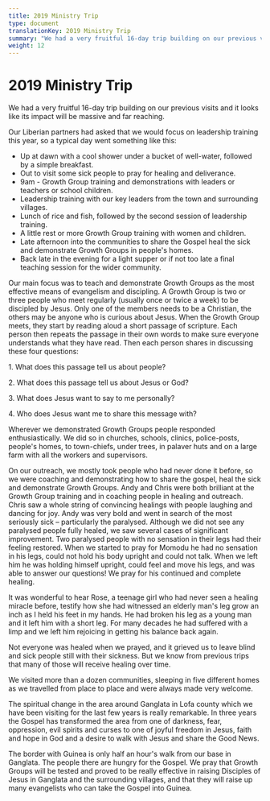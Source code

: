 ```yaml
---
title: 2019 Ministry Trip
type: document
translationKey: 2019 Ministry Trip
summary: "We had a very fruitful 16-day trip building on our previous visits and it looks like its impact will be massive and far reaching."
weight: 12
---
```

# 2019 Ministry Trip

We had a very fruitful 16-day trip building on our previous visits and it looks like its impact will be massive and far reaching.

Our Liberian partners had asked that we would focus on leadership training this year, so a typical day went something like this:

-   Up at dawn with a cool shower under a bucket of well-water, followed by a simple breakfast.
-   Out to visit some sick people to pray for healing and deliverance.
-   9am - Growth Group training and demonstrations with leaders or teachers or school children.
-   Leadership training with our key leaders from the town and surrounding villages.
-   Lunch of rice and fish, followed by the second session of leadership training.
-   A little rest or more Growth Group training with women and children.
-   Late afternoon into the communities to share the Gospel heal the sick and demonstrate Growth Groups in people's homes.
-   Back late in the evening for a light supper or if not too late a final teaching session for the wider community.

Our main focus was to teach and demonstrate Growth Groups as the most effective means of evangelism and discipling. A Growth Group is two or three people who meet regularly (usually once or twice a week) to be discipled by Jesus. Only one of the members needs to be a Christian, the others may be anyone who is curious about Jesus. When the Growth Group meets, they start by reading aloud a short passage of scripture. Each person then repeats the passage in their own words to make sure everyone understands what they have read. Then each person shares in discussing these four questions:

1\. What does this passage tell us about people?

2\. What does this passage tell us about Jesus or God?

3\. What does Jesus want to say to me personally?

4\. Who does Jesus want me to share this message with?

Wherever we demonstrated Growth Groups people responded enthusiastically. We did so in churches, schools, clinics, police-posts, people's homes, to town-chiefs, under trees, in palaver huts and on a large farm with all the workers and supervisors.

On our outreach, we mostly took people who had never done it before, so we were coaching and demonstrating how to share the gospel, heal the sick and demonstrate Growth Groups. Andy and Chris were both brilliant at the Growth Group training and in coaching people in healing and outreach. Chris saw a whole string of convincing healings with people laughing and dancing for joy. Andy was very bold and went in search of the most seriously sick – particularly the paralysed. Although we did not see any paralysed people fully healed, we saw several cases of significant improvement. Two paralysed people with no sensation in their legs had their feeling restored. When we started to pray for Momodu he had no sensation in his legs, could not hold his body upright and could not talk. When we left him he was holding himself upright, could feel and move his legs, and was able to answer our questions! We pray for his continued and complete healing.

It was wonderful to hear Rose, a teenage girl who had never seen a healing miracle before, testify how she had witnessed an elderly man's leg grow an inch as I held his feet in my hands. He had broken his leg as a young man and it left him with a short leg. For many decades he had suffered with a limp and we left him rejoicing in getting his balance back again.

Not everyone was healed when we prayed, and it grieved us to leave blind and sick people still with their sickness. But we know from previous trips that many of those will receive healing over time.

We visited more than a dozen communities, sleeping in five different homes as we travelled from place to place and were always made very welcome.

The spiritual change in the area around Ganglata in Lofa county which we have been visiting for the last few years is really remarkable. In three years the Gospel has transformed the area from one of darkness, fear, oppression, evil spirits and curses to one of joyful freedom in Jesus, faith and hope in God and a desire to walk with Jesus and share the Good News.

The border with Guinea is only half an hour's walk from our base in Ganglata. The people there are hungry for the Gospel. We pray that Growth Groups will be tested and proved to be really effective in raising Disciples of Jesus in Ganglata and the surrounding villages, and that they will raise up many evangelists who can take the Gospel into Guinea.
